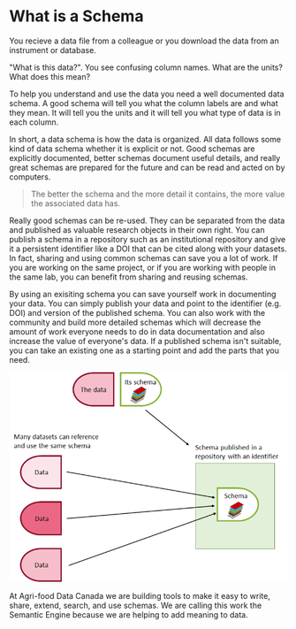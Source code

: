 # What is a Schema

You recieve a data file from a colleague or you download the data from an instrument or database.

"What is this data?". You see confusing column names. What are the units? What does this mean?

To help you understand and use the data you need a well documented data schema. A good schema will tell you what the column labels are and what they mean. It will tell you the units and it will tell you what type of data is in each column.

In short, a data schema is how the data is organized. All data follows some kind of data schema whether it is explicit or not. Good schemas are explicitly documented, better schemas document useful details, and really great schemas are prepared for the future and can be read and acted on by computers.

> The better the schema and the more detail it contains, the more value the associated data has.

Really good schemas can be re-used. They can be separated from the data and published as valuable research objects in their own right. You can publish a schema in a repository such as an institutional repository and give it a persistent identifier like a DOI that can be cited along with your datasets. In fact, sharing and using common schemas can save you a lot of work. If you are working on the same project, or if you are working with people in the same lab, you can benefit from sharing and reusing schemas.

By using an exisiting schema you can save yourself work in documenting your data. You can simply publish your data and point to the identifier (e.g. DOI) and version of the published schema. You can also work with the community and build more detailed schemas which will decrease the amount of work everyone needs to do in data documentation and also increase the value of everyone's data. If a published schema isn't suitable, you can take an existing one as a starting point and add the parts that you need.

![Schemas can be published separately in a repository and used by many datasets in different data repositories.](/pictures/semantic-engine-referencing-schemas.png)

At Agri-food Data Canada we are building tools to make it easy to write, share, extend, search, and use schemas. We are calling this work the Semantic Engine because we are helping to add meaning to data.

